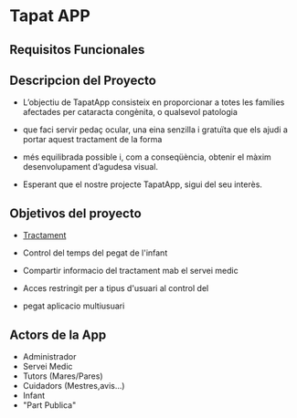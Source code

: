 


<html>
  <body>

# Tapat APP

## Requisitos Funcionales

## Descripcion del Proyecto
- L’objectiu de TapatApp consisteix en proporcionar a totes les famílies afectades per cataracta congènita, o qualsevol patologia
- que faci servir pedaç ocular, una eina senzilla i gratuïta que els ajudi a portar aquest tractament de la forma
- més equilibrada possible i, com a conseqüència, obtenir el màxim desenvolupament d’agudesa visual.

- Esperant que el nostre projecte TapatApp, sigui del seu interès.

## Objetivos del proyecto

-    <u> Tractament </u>

- Control del temps del pegat de l'infant
- Compartir informacio del tractament mab el servei medic
- Acces restringit per a tipus d'usuari al control del
-  pegat aplicacio multiusuari

## Actors de la App

- Administrador
- Servei Medic
- Tutors (Mares/Pares)
- Cuidadors (Mestres,avis...)
- Infant
- "Part Publica"
  <body>
</html>